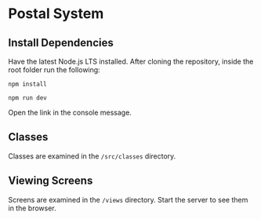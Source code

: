 # Postal System

## Install Dependencies

Have the latest Node.js LTS installed. After cloning the repository, inside the root folder run the following:

```
npm install
```

```
npm run dev
```

Open the link in the console message.

## Classes

Classes are examined in the `/src/classes` directory.

## Viewing Screens

Screens are examined in the `/views` directory. Start the server to see them in the browser.
